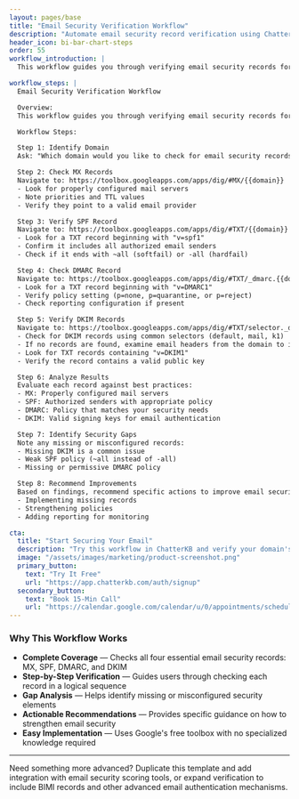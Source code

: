 ```yaml
---
layout: pages/base
title: "Email Security Verification Workflow"
description: "Automate email security record verification using ChatterKB."
header_icon: bi-bar-chart-steps
order: 55
workflow_introduction: |
  This workflow guides you through verifying email security records for a domain using Google's DNS toolbox. Follow each step to ensure your domain's email security is properly configured.

workflow_steps: |
  Email Security Verification Workflow

  Overview:
  This workflow guides you through verifying email security records for a domain using Google's DNS toolbox. Follow each step to ensure your domain's email security is properly configured.

  Workflow Steps:

  Step 1: Identify Domain
  Ask: "Which domain would you like to check for email security records? (e.g., example.com)"

  Step 2: Check MX Records
  Navigate to: https://toolbox.googleapps.com/apps/dig/#MX/{{domain}}
  - Look for properly configured mail servers
  - Note priorities and TTL values
  - Verify they point to a valid email provider

  Step 3: Verify SPF Record
  Navigate to: https://toolbox.googleapps.com/apps/dig/#TXT/{{domain}}
  - Look for a TXT record beginning with "v=spf1"
  - Confirm it includes all authorized email senders
  - Check if it ends with ~all (softfail) or -all (hardfail)

  Step 4: Check DMARC Record
  Navigate to: https://toolbox.googleapps.com/apps/dig/#TXT/_dmarc.{{domain}}
  - Look for a TXT record beginning with "v=DMARC1"
  - Verify policy setting (p=none, p=quarantine, or p=reject)
  - Check reporting configuration if present

  Step 5: Verify DKIM Records
  Navigate to: https://toolbox.googleapps.com/apps/dig/#TXT/selector._domainkey.{{domain}}
  - Check for DKIM records using common selectors (default, mail, k1)
  - If no records are found, examine email headers from the domain to identify the actual selector
  - Look for TXT records containing "v=DKIM1"
  - Verify the record contains a valid public key

  Step 6: Analyze Results
  Evaluate each record against best practices:
  - MX: Properly configured mail servers
  - SPF: Authorized senders with appropriate policy
  - DMARC: Policy that matches your security needs
  - DKIM: Valid signing keys for email authentication

  Step 7: Identify Security Gaps
  Note any missing or misconfigured records:
  - Missing DKIM is a common issue
  - Weak SPF policy (~all instead of -all)
  - Missing or permissive DMARC policy

  Step 8: Recommend Improvements
  Based on findings, recommend specific actions to improve email security, such as:
  - Implementing missing records
  - Strengthening policies
  - Adding reporting for monitoring

cta:
  title: "Start Securing Your Email"
  description: "Try this workflow in ChatterKB and verify your domain's email security."
  image: "/assets/images/marketing/product-screenshot.png"
  primary_button:
    text: "Try It Free"
    url: "https://app.chatterkb.com/auth/signup"
  secondary_button:
    text: "Book 15-Min Call"
    url: "https://calendar.google.com/calendar/u/0/appointments/schedules/AcZssZ0oYQ10osj27ugUfwOrSoV893uJ-kWPhIKNBhII5bTlwc3j6HdkEunH29TciGeOttFjfxqEn92O"
---
```


### Why This Workflow Works

- **Complete Coverage** — Checks all four essential email security records: MX, SPF, DMARC, and DKIM
- **Step-by-Step Verification** — Guides users through checking each record in a logical sequence
- **Gap Analysis** — Helps identify missing or misconfigured security elements
- **Actionable Recommendations** — Provides specific guidance on how to strengthen email security
- **Easy Implementation** — Uses Google's free toolbox with no specialized knowledge required

---

Need something more advanced? Duplicate this template and add integration with email security scoring tools, or expand verification to include BIMI records and other advanced email authentication mechanisms.